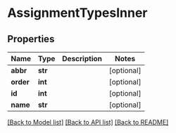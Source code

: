 # AssignmentTypesInner

## Properties
Name | Type | Description | Notes
------------ | ------------- | ------------- | -------------
**abbr** | **str** |  | [optional] 
**order** | **int** |  | [optional] 
**id** | **int** |  | [optional] 
**name** | **str** |  | [optional] 

[[Back to Model list]](../README.md#documentation-for-models) [[Back to API list]](../README.md#documentation-for-api-endpoints) [[Back to README]](../README.md)

